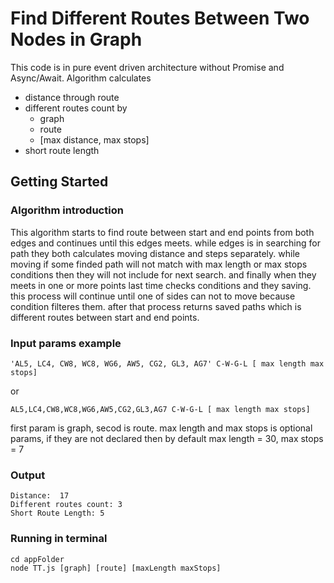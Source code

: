 # Find Different Routes Between Two Nodes in Graph
This code is in pure event driven architecture without Promise and Async/Await. 
Algorithm calculates 
- distance through route 
- different routes count by
  - graph 
  - route 
  - [max distance, max stops]
- short route length

## Getting Started
### Algorithm introduction
This algorithm starts to find route between start and end points from both edges and continues until this edges meets. while edges is in searching for path they both calculates moving distance and steps separately. 
while moving if some finded path will not match with max length or max stops conditions then they will not include for next search.
and finally when they meets in one or more points last time checks conditions and they saving.
this process will continue until one of sides can not to move because condition filteres them. after that process returns saved paths which is different routes between start and end points.

### Input params example
```
'AL5, LC4, CW8, WC8, WG6, AW5, CG2, GL3, AG7' C-W-G-L [ max length max stops]
```
or
```
AL5,LC4,CW8,WC8,WG6,AW5,CG2,GL3,AG7 C-W-G-L [ max length max stops]
```
first param is graph, secod is route. max length and max stops is optional params, if they are not declared then 
by default max length = 30, max stops = 7
 

### Output
```
Distance:  17
Different routes count: 3
Short Route Length: 5
```


### Running in terminal
```shell
cd appFolder
node TT.js [graph] [route] [maxLength maxStops]
```
